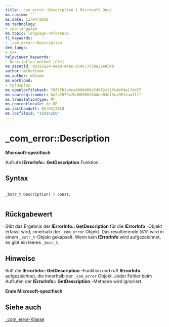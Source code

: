 ```yaml
---
title: _com_error::Description | Microsoft Docs
ms.custom: ''
ms.date: 11/04/2016
ms.technology:
- cpp-language
ms.topic: language-reference
f1_keywords:
- _com_error::Description
dev_langs:
- C++
helpviewer_keywords:
- Description method [C++]
ms.assetid: 88191e24-4ee8-44a6-8c4c-3758e22e0548
author: mikeblome
ms.author: mblome
ms.workload:
- cplusplus
ms.openlocfilehash: 7df1fb3a8ca600b888e5d6f2c51fc44fda17dd27
ms.sourcegitcommit: be2a7679c2bd80968204dee03d13ca961eaa31ff
ms.translationtype: MT
ms.contentlocale: de-DE
ms.lasthandoff: 05/03/2018
ms.locfileid: "32414258"
---
```

# <a name="comerrordescription"></a>_com_error::Description
**Microsoft-spezifisch**  
  
 Aufrufe **IErrorInfo:: GetDescription** Funktion.  
  
## <a name="syntax"></a>Syntax  
  
```  
  
_bstr_t Description( ) const;  
  
```  
  
## <a name="return-value"></a>Rückgabewert  
 Gibt das Ergebnis der **IErrorInfo:: GetDescription** für die **IErrorInfo** -Objekt erfasst wird, innerhalb der `_com_error` Objekt. Das resultierende `BSTR` wird in einem `_bstr_t`-Objekt gekapselt. Wenn kein **IErrorInfo** wird aufgezeichnet, es gibt ein leeres `_bstr_t`.  
  
## <a name="remarks"></a>Hinweise  
 Ruft die **IErrorInfo:: GetDescription** -Funktion und ruft **IErrorInfo** aufgezeichnet, die innerhalb der `_com_error` Objekt. Jeder Fehler beim Aufrufen der **IErrorInfo:: GetDescription** -Methode wird ignoriert.  
  
 **Ende Microsoft-spezifisch**  
  
## <a name="see-also"></a>Siehe auch  
 [_com_error-Klasse](../cpp/com-error-class.md)